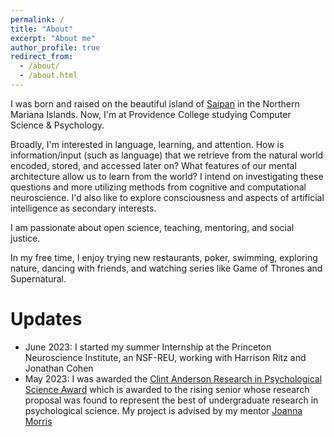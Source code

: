 ```yaml
---
permalink: /
title: "About"
excerpt: "About me"
author_profile: true
redirect_from: 
  - /about/
  - /about.html
---
```


I was born and raised on the beautiful island of [Saipan](https://en.wikipedia.org/wiki/Saipan) in the Northern Mariana Islands. Now, I'm at Providence College studying Computer Science & Psychology.

Broadly, I'm interested in language, learning, and attention. How is information/input (such as language) that we retrieve from the natural world encoded, stored, and accessed later on? What features of our mental architecture allow us to learn from the world? I intend on investigating these questions and more utilizing methods from cognitive and computational neuroscience. I'd also like to explore consciousness and aspects of artificial intelligence as secondary interests.

I am passionate about open science, teaching, mentoring, and social justice. 

In my free time, I enjoy trying new restaurants, poker, swimming, exploring nature, dancing with friends, and watching series like Game of Thrones and Supernatural. 


Updates
======
  * June 2023: I started my summer Internship at the  Princeton Neuroscience Institute, an NSF-REU, working with Harrison Ritz and Jonathan Cohen
  * May 2023: I was awarded the [Clint Anderson Research in Psychological Science Award](https://psychology.providence.edu/anderson-award/carps-winners/) which is awarded to the rising senior whose research proposal was found to represent the best of undergraduate research in psychological science. My project is advised by my mentor [Joanna Morris](https://psychology.providence.edu/faculty-members/joanna-morris/)
